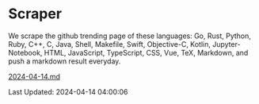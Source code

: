 # Scraper

We scrape the github trending page of these languages: Go, Rust, Python, Ruby, C++, C, Java, Shell, Makefile, Swift, Objective-C, Kotlin, Jupyter-Notebook, HTML, JavaScript, TypeScript, CSS, Vue, TeX, Markdown, and push a markdown result everyday.

[2024-04-14.md](https://github.com/yangwenmai/github-trending-backup/blob/master/2024-04-14.md)

Last Updated: 2024-04-14 04:00:06